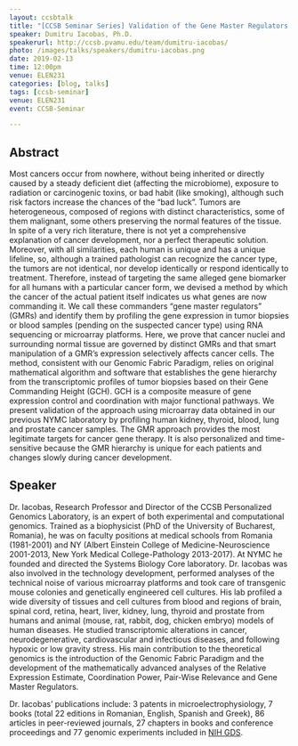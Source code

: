 ```yaml
---
layout: ccsbtalk
title: "[CCSB Seminar Series] Validation of the Gene Master Regulators Theory for Cancer Gene Therapy"
speaker: Dumitru Iacobas, Ph.D.
speakerurl: http://ccsb.pvamu.edu/team/dumitru-iacobas/
photo: /images/talks/speakers/dumitru-iacobas.png
date: 2019-02-13
time: 12:00pm
venue: ELEN231
categories: [blog, talks]
tags: [ccsb-seminar]
venue: ELEN231
event: CCSB-Seminar

---
```

## Abstract

Most cancers occur from nowhere, without being inherited or directly caused by a steady deficient diet (affecting the microbiome), exposure to radiation or carcinogenic toxins, or bad habit (like smoking), although such risk factors increase the chances of the “bad luck”. Tumors are heterogeneous, composed of regions with distinct characteristics, some of them malignant, some others preserving the normal features of the tissue. In spite of a very rich literature, there is not yet a comprehensive explanation of cancer development, nor a perfect therapeutic solution. Moreover, with all similarities, each human is unique and has a unique lifeline, so, although a trained pathologist can recognize the cancer type, the tumors are not identical, nor develop identically or respond identically to treatment. Therefore, instead of targeting the same alleged gene biomarker for all humans with a particular cancer form, we devised a method by which the cancer of the actual patient itself indicates us what genes are now commanding it. We call these commanders “gene master regulators” (GMRs) and identify them by profiling the gene expression in tumor biopsies or blood samples (pending on the suspected cancer type) using RNA sequencing or microarray platforms. Here, we prove that cancer nuclei and surrounding normal tissue are governed by distinct GMRs and that smart manipulation of a GMR’s expression selectively affects cancer cells. The method, consistent with our Genomic Fabric Paradigm, relies on original mathematical algorithm and software that establishes the gene hierarchy from the transcriptomic profiles of tumor biopsies based on their Gene Commanding Height (GCH). GCH is a composite measure of gene expression control and coordination with major functional pathways. We present validation of the approach using microarray data obtained in our previous NYMC laboratory by profiling human kidney, thyroid, blood, lung and prostate cancer samples. The GMR approach provides the most legitimate targets for cancer gene therapy. It is also personalized and time-sensitive because the GMR hierarchy is unique for each patients and changes slowly during cancer development.


## Speaker

Dr. Iacobas, Research Professor and Director of the CCSB Personalized Genomics Laboratory, is an expert of both experimental and computational genomics. Trained as a biophysicist (PhD of the University of Bucharest, Romania), he was on faculty positions at medical schools from Romania (1981-2001) and NY (Albert Einstein College of Medicine-Neuroscience 2001-2013, New York Medical College-Pathology 2013-2017). At NYMC he founded and directed the Systems Biology Core laboratory. Dr. Iacobas was also involved in the technology development, performed analyses of the technical noise of various microarray platforms and took care of transgenic mouse colonies and genetically engineered cell cultures. His lab profiled a wide diversity of tissues and cell cultures from blood and regions of brain, spinal cord, retina, heart, liver, kidney, lung, thyroid and prostate from humans and animal (mouse, rat, rabbit, dog, chicken embryo) models of human diseases. He studied transcriptomic alterations in cancer, neurodegenerative, cardiovascular and infectious diseases, and following hypoxic or low gravity stress. His main contribution to the theoretical genomics is the introduction of the Genomic Fabric Paradigm and the development of the mathematically advanced analyses of the Relative Expression Estimate, Coordination Power, Pair-Wise Relevance and Gene Master Regulators. 

Dr. Iacobas’ publications include: 3 patents in microelectrophysiology, 7 books (total 22 editions in Romanian, English, Spanish and Greek), 86 articles in peer-reviewed journals, 27 chapters in books and conference proceedings and 77 genomic experiments included in [NIH GDS](http://ncbi.nlm.nih.gov/gds).



